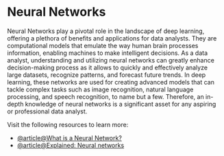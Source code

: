 # Neural Networks

Neural Networks play a pivotal role in the landscape of deep learning, offering a plethora of benefits and applications for data analysts. They are computational models that emulate the way human brain processes information, enabling machines to make intelligent decisions. As a data analyst, understanding and utilizing neural networks can greatly enhance decision-making process as it allows to quickly and effectively analyze large datasets, recognize patterns, and forecast future trends. In deep learning, these networks are used for creating advanced models that can tackle complex tasks such as image recognition, natural language processing, and speech recognition, to name but a few. Therefore, an in-depth knowledge of neural networks is a significant asset for any aspiring or professional data analyst.

Visit the following resources to learn more:

- [@article@What is a Neural Network?](https://aws.amazon.com/what-is/neural-network/)
- [@article@Explained: Neural networks](https://news.mit.edu/2017/explained-neural-networks-deep-learning-0414)